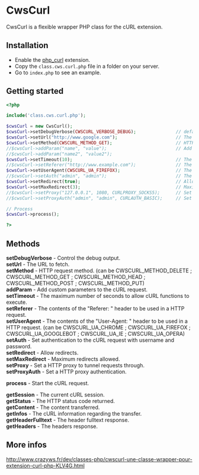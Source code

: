 CwsCurl
=======

CwsCurl is a flexible wrapper PHP class for the cURL extension.

Installation
------------

* Enable the [php_curl](http://php.net/manual/en/book.curl.php) extension.
* Copy the ``class.cws.curl.php`` file in a folder on your server.
* Go to ``index.php`` to see an example.

Getting started
---------------

```php
<?php

include('class.cws.curl.php');

$cwsCurl = new CwsCurl();
$cwsCurl->setDebugVerbose(CWSCURL_VERBOSE_DEBUG);               // default : CWSCURL_VERBOSE_SIMPLE
$cwsCurl->setUrl("http://www.google.com");                      // The URL to fetch
$cwsCurl->setMethod(CWSCURL_METHOD_GET);                        // HTTP request method ; default CWSCURL_METHOD_GET
//$cwsCurl->addParam("name", "value");                          // Add custom parameters.
//$cwsCurl->addParam("name2", "value2");
$cwsCurl->setTimeout(10);                                       // The maximum number of seconds to allow cURL functions to execute ; default 10
//$cwsCurl->setReferer("http://www.example.com");               // The contents of the "Referer: " header
$cwsCurl->setUserAgent(CWSCURL_UA_FIREFOX);                     // The contents of the "User-Agent: " header ; default CWSCURL_UA_FIREFOX
//$cwsCurl->setAuth("admin", "admin");                          // The username and password for the CURLOPT_USERPWD option
$cwsCurl->setRedirect(true);                                    // Allow redirects ; default true
$cwsCurl->setMaxRedirect(3);                                    // Maximum redirects allowed ; default 3
//$cwsCurl->setProxy("127.0.0.1", 1080, CURLPROXY_SOCKS5);      // Set a HTTP proxy to tunnel requests through.
//$cwsCurl->setProxyAuth("admin", "admin", CURLAUTH_BASIC);     // Set a HTTP proxy authentication.

// Process
$cwsCurl->process();

?>
```

Methods
-------

**setDebugVerbose** - Control the debug output.<br />
**setUrl** - The URL to fetch.<br />
**setMethod** - HTTP request method. (can be CWSCURL_METHOD_DELETE ; CWSCURL_METHOD_GET ; CWSCURL_METHOD_HEAD ; CWSCURL_METHOD_POST ; CWSCURL_METHOD_PUT)<br />
**addParam** - Add custom parameters to the cURL request.<br />
**setTimeout** - The maximum number of seconds to allow cURL functions to execute.<br />
**setReferer** - The contents of the "Referer: " header to be used in a HTTP request.<br />
**setUserAgent** - The contents of the "User-Agent: " header to be used in a HTTP request. (can be CWSCURL_UA_CHROME ; CWSCURL_UA_FIREFOX ; CWSCURL_UA_GOOGLEBOT ; CWSCURL_UA_IE ; CWSCURL_UA_OPERA)<br />
**setAuth** - Set authentication to the cURL request with username and password.<br />
**setRedirect** - Allow redirects.<br />
**setMaxRedirect** - Maximum redirects allowed.<br />
**setProxy** - Set a HTTP proxy to tunnel requests through.<br />
**setProxyAuth** - Set a HTTP proxy authentication.<br />

**process** - Start the cURL request.<br />

**getSession** - The current cURL session.<br />
**getStatus** - The HTTP status code returned.<br />
**getContent** - The content transferred.<br />
**getInfos** - The cURL information regarding the transfer.<br />
**getHeaderFulltext** - The header fulltext response.<br />
**getHeaders** - The headers response.<br />

More infos
----------

http://www.crazyws.fr/dev/classes-php/cwscurl-une-classe-wrapper-pour-extension-curl-php-KLV4G.html